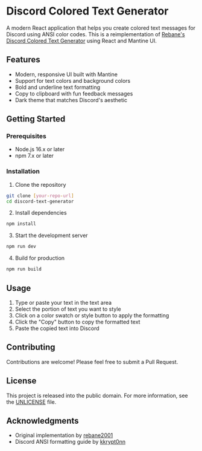 # Discord Colored Text Generator

A modern React application that helps you create colored text messages for Discord using ANSI color codes. This is a reimplementation of [Rebane's Discord Colored Text Generator](https://gist.github.com/rebane2001/07f2d8e80df053c70a1576d27eabe97c) using React and Mantine UI.

## Features

- Modern, responsive UI built with Mantine
- Support for text colors and background colors
- Bold and underline text formatting
- Copy to clipboard with fun feedback messages
- Dark theme that matches Discord's aesthetic

## Getting Started

### Prerequisites

- Node.js 16.x or later
- npm 7.x or later

### Installation

1. Clone the repository
```bash
git clone [your-repo-url]
cd discord-text-generator
```

2. Install dependencies
```bash
npm install
```

3. Start the development server
```bash
npm run dev
```

4. Build for production
```bash
npm run build
```

## Usage

1. Type or paste your text in the text area
2. Select the portion of text you want to style
3. Click on a color swatch or style button to apply the formatting
4. Click the "Copy" button to copy the formatted text
5. Paste the copied text into Discord

## Contributing

Contributions are welcome! Please feel free to submit a Pull Request.

## License

This project is released into the public domain. For more information, see the [UNLICENSE](https://unlicense.org) file.

## Acknowledgments

- Original implementation by [rebane2001](https://github.com/rebane2001)
- Discord ANSI formatting guide by [kkrypt0nn](https://gist.github.com/kkrypt0nn)
